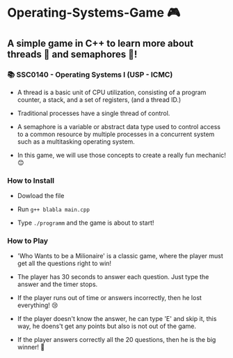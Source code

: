 # Operating-Systems-Game 🎮

## A simple game in C++ to learn more about threads 🧵 and semaphores 🚦! 

### :books: SSC0140 - Operating Systems I (USP - ICMC)

- A thread is a basic unit of CPU utilization, consisting of a program counter, a stack, and a set of registers, (and a thread ID.)

- Traditional processes have a single thread of control.

- A semaphore is a variable or abstract data type used to control access to a common resource by multiple processes in a concurrent system such as a multitasking operating system.

- In this game, we will use those concepts to create a really fun mechanic! 😊


### How to Install
- Dowload the file

- Run `g++ blabla main.cpp` 

- Type `./programm` and the game is about to start!


### How to Play
- 'Who Wants to be a Milionaire' is a classic game, where the player must get all the questions right to win!

- The player has 30 seconds to answer each question. Just type the answer and the timer stops.

- If the player runs out of time or answers incorrectly, then he lost everything! 😢

- If the player doesn't know the answer, he can type 'E' and skip it, this way, he doens't get any points but also is not out of the game.

- If the player answers correctly all the 20 questions, then he is the big winner! 🥳 
